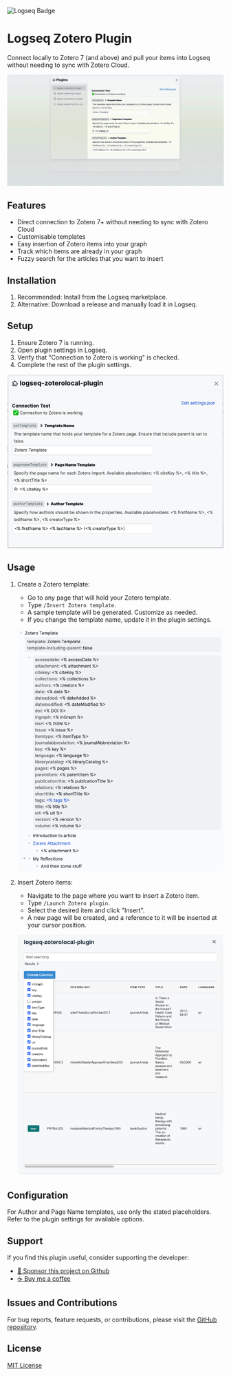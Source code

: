 ![Logseq Badge](https://img.shields.io/badge/logseq-%2385C8C8?style=for-the-badge&logo=logseq&logoColor=black)

# Logseq Zotero Plugin

Connect locally to Zotero 7 (and above) and pull your items into Logseq without needing to sync with Zotero Cloud.

![Demo GIF](/screenshots/demo.gif)

## Features

- Direct connection to Zotero 7+ without needing to sync with Zotero Cloud
- Customisable templates
- Easy insertion of Zotero items into your graph
- Track which items are already in your graph
- Fuzzy search for the articles that you want to insert

## Installation

1. Recommended: Install from the Logseq marketplace.
2. Alternative: Download a release and manually load it in Logseq.

## Setup

1. Ensure Zotero 7 is running.
2. Open plugin settings in Logseq.
3. Verify that "Connection to Zotero is working" is checked.
4. Complete the rest of the plugin settings.

![Plugin Settings](/screenshots/plugin-settings.png)

## Usage

1. Create a Zotero template:
   - Go to any page that will hold your Zotero template.
   - Type `/Insert Zotero template`.
   - A sample template will be generated. Customize as needed.
   - If you change the template name, update it in the plugin settings.

   ![Template Example](/screenshots/template.png)

2. Insert Zotero items:
   - Navigate to the page where you want to insert a Zotero item.
   - Type `/Launch Zotero plugin`.
   - Select the desired item and click "Insert".
   - A new page will be created, and a reference to it will be inserted at your cursor position.

   ![Zotero Portal](/screenshots/portal.png)

## Configuration

For Author and Page Name templates, use only the stated placeholders. Refer to the plugin settings for available options.

## Support

If you find this plugin useful, consider supporting the developer:

- [:gift_heart: Sponsor this project on Github](https://github.com/sponsors/hkgnp)
- [:coffee: Buy me a coffee](https://www.buymeacoffee.com/hkgnp.dev)

## Issues and Contributions

For bug reports, feature requests, or contributions, please visit the [GitHub repository](https://github.com/hkgnp/logseq-zotero-plugin).

## License

[MIT License](LICENSE)
